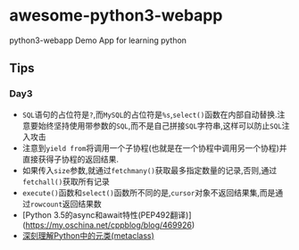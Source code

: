# awesome-python3-webapp
python3-webapp
Demo App for learning python
## Tips
### Day3
- `SQL`语句的占位符是`?`,而`MySQL`的占位符是`%s`,`select()`函数在内部自动替换.注意要始终坚持使用带参数的`SQL`,而不是自己拼接`SQL`字符串,这样可以防止`SQL`注入攻击
- 注意到`yield from`将调用一个子协程(也就是在一个协程中调用另一个协程)并直接获得子协程的返回结果.
- 如果传入`size`参数,就通过`fetchmany()`获取最多指定数量的记录,否则,通过`fetchall()`获取所有记录
- `execute()`函数和`select()`函数所不同的是,`cursor`对象不返回结果集,而是通过`rowcount`返回结果数
- [Python 3.5的async和await特性(PEP492翻译)] (https://my.oschina.net/cppblog/blog/469926)
- [深刻理解Python中的元类(metaclass)](http://blog.jobbole.com/21351/)